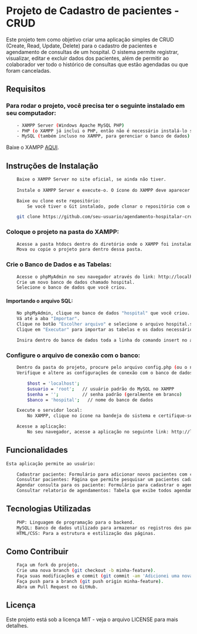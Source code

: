# Projeto de Cadastro de pacientes - CRUD

Este projeto tem como objetivo criar uma aplicação simples de CRUD (Create, Read, Update, Delete) para o cadastro de pacientes e agendamento de consultas de um hospital. O sistema permite registrar, visualizar, editar e excluir dados dos pacientes, além de permitir ao colaborador ver todo o histórico de consultas que estão agendadas ou que foram canceladas.

## Requisitos

### Para rodar o projeto, você precisa ter o seguinte instalado em seu computador:

```bash
    - XAMPP Server (Windows Apache MySQL PHP)
    - PHP (o XAMPP já inclui o PHP, então não é necessário instalá-lo separadamente).
    - MySQL (também incluso no XAMPP, para gerenciar o banco de dados).
```
Baixe o XAMPP [AQUI](https://www.apachefriends.org/pt_br/download.html).

## Instruções de Instalação

```bash
    Baixe o XAMPP Server no site oficial, se ainda não tiver.
    
    Instale o XAMPP Server e execute-o. O ícone do XAMPP deve aparecer na bandeja do sistema.

    Baixe ou clone este repositório:
        Se você tiver o Git instalado, pode clonar o repositório com o comando:

    git clone https://github.com/seu-usuario/agendamento-hospitalar-crud.git
```
### Coloque o projeto na pasta do XAMPP:
```bash
    Acesse a pasta htdocs dentro do diretório onde o XAMPP foi instalado.
    Mova ou copie o projeto para dentro dessa pasta.
```
### Crie o Banco de Dados e as Tabelas:
```bash
    Acesse o phpMyAdmin no seu navegador através do link: http://localhost/phpmyadmin/
    Crie um novo banco de dados chamado hospital.
    Selecione o banco de dados que você criou.
```
#### Importando o arquivo SQL:
```bash
    No phpMyAdmin, clique no banco de dados "hospital" que você criou.
    Vá até a aba "Importar".
    Clique no botão "Escolher arquivo" e selecione o arquivo hospital.sql que está na pasta database do projeto.
    Clique em "Executar" para importar as tabelas e os dados necessários.
```
```bash
    Insira dentro do banco de dados toda a linha do comando insert no arquivo db.txt, logo abaixo dos comandos de create table.
```
### Configure o arquivo de conexão com o banco:
```bash
    Dentro da pasta do projeto, procure pelo arquivo config.php (ou o nome que você escolher para o arquivo de configuração).
    Verifique e altere as configurações de conexão com o banco de dados se necessário:

        $host = 'localhost';
        $usuario = 'root';   // usuário padrão do MySQL no XAMPP
        $senha = '';         // senha padrão (geralmente em branco)
        $banco = 'hospital';   // nome do banco de dados

    Execute o servidor local:
        No XAMPP, clique no ícone na bandeja do sistema e certifique-se de que o Apache e o MySQL estão iniciados (verifique se as luzes verdes estão acesas).

    Acesse a aplicação:
        No seu navegador, acesse a aplicação no seguinte link: http://localhost/agendamento-hospitalar-crud.
```

## Funcionalidades
```bash
Esta aplicação permite ao usuário:

    Cadastrar paciente: Formulário para adicionar novos pacientes com cpf, nome, idade, telefone, e endereço.
    Consultar pacientes: Página que permite pesquisar um pacientes cadastrado, com opções para alterar os seus dados ou exclui-lo do sistema.
    Agendar consulta para os paciente: Formulário para cadastrar o agendamento de pacientes com seus dados, a especialidade, hora e data da consulta.
    Consultar relatorio de agendamentos: Tabela que exibe todos agendamentos, permitindo ao usuario filtrar a busca e excluir o agendamento se necessário.
```

## Tecnologias Utilizadas
```bash
    PHP: Linguagem de programação para o backend.
    MySQL: Banco de dados utilizado para armazenar os registros dos pacientes.
    HTML/CSS: Para a estrutura e estilização das páginas.
```
## Como Contribuir
```bash
    Faça um fork do projeto.
    Crie uma nova branch (git checkout -b minha-feature).
    Faça suas modificações e commit (git commit -am 'Adicionei uma nova feature').
    Faça push para a branch (git push origin minha-feature).
    Abra um Pull Request no GitHub.
```
## Licença

Este projeto está sob a licença MIT - veja o arquivo LICENSE para mais detalhes.